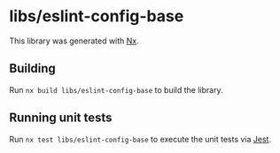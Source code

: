 # libs/eslint-config-base

This library was generated with [Nx](https://nx.dev).

## Building

Run `nx build libs/eslint-config-base` to build the library.

## Running unit tests

Run `nx test libs/eslint-config-base` to execute the unit tests via
[Jest](https://jestjs.io).
